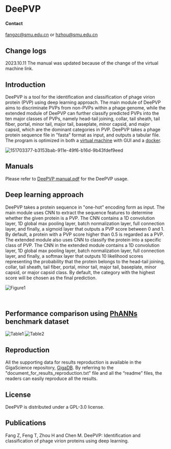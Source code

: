 DeePVP
==============

#### Contact
fangzc@smu.edu.cn or hzhou@smu.edu.cn

Change logs
-------
2023.10.11 The manual was updated because of the change of the virtual machine link.

Introduction
-------

DeePVP is a tool for the identification and classification of phage virion protein (PVP) using deep learning approach. The main module of DeePVP aims to discriminate PVPs from non-PVPs within a phage genome, while the extended module of DeePVP can further classify predicted PVPs into the ten major classes of PVPs, namely head-tail joining, collar, tail sheath, tail fiber, portal, minor tail, major tail, baseplate, minor capsid, and major capsid, which are the dominant categories in PVP. DeePVP takes a phage protein sequence file in "fasta" format as input, and outputs a tabular file. The program is optimized in both a [virtual machine](https://www.virtualbox.org/) with GUI and a [docker](https://www.docker.com/).

![151703377-b3153bab-911e-49f6-b16d-9b43fdef9eed](https://user-images.githubusercontent.com/107048586/172389231-10ce628c-e167-4f22-be2e-235128063fe3.png)

Manuals
-------
Please refer to [DeePVP manual.pdf](https://github.com/fangzcbio/DeePVP/blob/main/DeePVP%20manual.pdf) for the DeePVP usage.

Deep learning approach
------------
DeePVP takes a protein sequence in "one-hot" encoding form as input. The main module uses CNN to extract the sequence features to determine whether the given protein is a PVP. The CNN contains a 1D convolution layer, 1D global max pooling layer, batch normalization layer, full connection layer, and finally, a sigmoid layer that outputs a PVP score between 0 and 1. By default, a protein with a PVP score higher than 0.5 is regarded as a PVP. The extended module also uses CNN to classify the protein into a specific class of PVP. The CNN in the extended module contains a 1D convolution layer, 1D global max pooling layer, batch normalization layer, full connection layer, and finally, a softmax layer that outputs 10 likelihood scores representing the probability that the protein belongs to the head-tail joining, collar, tail sheath, tail fiber, portal, minor tail, major tail, baseplate, minor capsid, or major capsid class. By default, the category with the highest score will be chosen as the final prediction.

![Figure1](https://user-images.githubusercontent.com/107048586/175798873-1d43f61c-ddea-4f83-8a52-2ece5e5a9cde.png)

<br>

Performance comparison using [PhANNs](https://www.ncbi.nlm.nih.gov/pmc/articles/PMC7660903/) benchmark dataset
---------------
![Table1](https://user-images.githubusercontent.com/107048586/175799324-d2f78497-7694-48a5-ab4c-fd7be291b780.png)
![Table2](https://user-images.githubusercontent.com/107048586/175799426-839f7149-3969-4a22-b5ae-55e86082d6f4.png)

Reproduction
------------
All the supporting data for results reproduction is available in the GigaScience repository, [GigaDB](http://gigadb.org/). By referring to the "document_for_results_reproduction.txt" file and all the “readme” files, the readers can easily reproduce all the results.

License
-------
DeePVP is distributed under a GPL-3.0 license.

Publications
------------
Fang Z, Feng T, Zhou H and Chen M. DeePVP: Identification and classification of phage virion proteins using deep learning.
